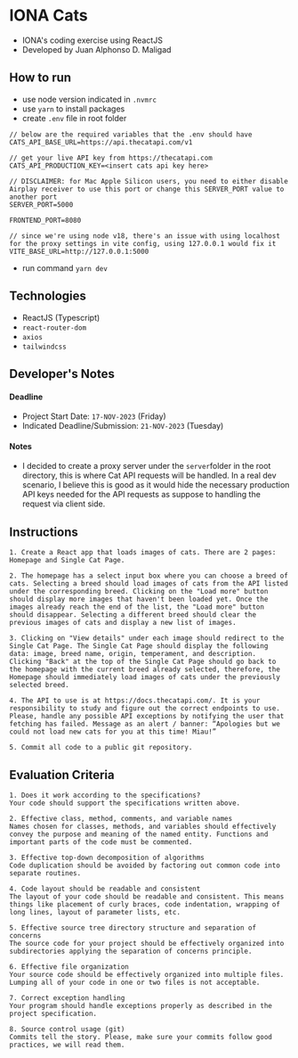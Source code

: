 # IONA Cats

- IONA's coding exercise using ReactJS
- Developed by Juan Alphonso D. Maligad

## How to run

- use node version indicated in `.nvmrc`
- use `yarn` to install packages
- create `.env` file in root folder

```
// below are the required variables that the .env should have
CATS_API_BASE_URL=https://api.thecatapi.com/v1

// get your live API key from https://thecatapi.com
CATS_API_PRODUCTION_KEY=<insert cats api key here>

// DISCLAIMER: for Mac Apple Silicon users, you need to either disable Airplay receiver to use this port or change this SERVER_PORT value to another port
SERVER_PORT=5000

FRONTEND_PORT=8080

// since we're using node v18, there's an issue with using localhost for the proxy settings in vite config, using 127.0.0.1 would fix it
VITE_BASE_URL=http://127.0.0.1:5000
```

- run command `yarn dev`

## Technologies

- ReactJS (Typescript)
- `react-router-dom`
- `axios`
- `tailwindcss`

## Developer's Notes

#### Deadline

- Project Start Date: `17-NOV-2023` (Friday)
- Indicated Deadline/Submission: `21-NOV-2023` (Tuesday)

#### Notes

- I decided to create a proxy server under the `server`folder in the root directory, this is where Cat API requests will be handled. In a real dev scenario, I believe this is good as it would hide the necessary production API keys needed for the API requests as suppose to handling the request via client side.

## Instructions

```
1. Create a React app that loads images of cats. There are 2 pages: Homepage and Single Cat Page.

2. The homepage has a select input box where you can choose a breed of cats. Selecting a breed should load images of cats from the API listed under the corresponding breed. Clicking on the "Load more" button should display more images that haven't been loaded yet. Once the images already reach the end of the list, the "Load more" button should disappear. Selecting a different breed should clear the previous images of cats and display a new list of images.

3. Clicking on "View details" under each image should redirect to the Single Cat Page. The Single Cat Page should display the following data: image, breed name, origin, temperament, and description. Clicking "Back" at the top of the Single Cat Page should go back to the homepage with the current breed already selected, therefore, the Homepage should immediately load images of cats under the previously selected breed.

4. The API to use is at https://docs.thecatapi.com/. It is your responsibility to study and figure out the correct endpoints to use. Please, handle any possible API exceptions by notifying the user that fetching has failed. Message as an alert / banner: “Apologies but we could not load new cats for you at this time! Miau!”

5. Commit all code to a public git repository.
```

## Evaluation Criteria

```
1. Does it work according to the specifications?
Your code should support the specifications written above.

2. Effective class, method, comments, and variable names
Names chosen for classes, methods, and variables should effectively convey the purpose and meaning of the named entity. Functions and important parts of the code must be commented.

3. Effective top-down decomposition of algorithms
Code duplication should be avoided by factoring out common code into separate routines.

4. Code layout should be readable and consistent
The layout of your code should be readable and consistent. This means things like placement of curly braces, code indentation, wrapping of long lines, layout of parameter lists, etc.

5. Effective source tree directory structure and separation of concerns
The source code for your project should be effectively organized into subdirectories applying the separation of concerns principle.

6. Effective file organization
Your source code should be effectively organized into multiple files. Lumping all of your code in one or two files is not acceptable.

7. Correct exception handling
Your program should handle exceptions properly as described in the project specification.

8. Source control usage (git)
Commits tell the story. Please, make sure your commits follow good practices, we will read them.
```
